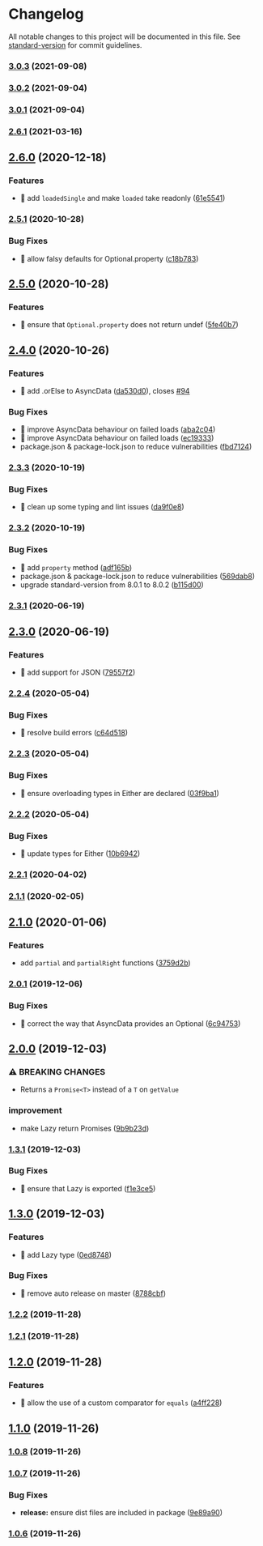 # Changelog

All notable changes to this project will be documented in this file. See [standard-version](https://github.com/conventional-changelog/standard-version) for commit guidelines.

### [3.0.3](https://github.com/ohana-pediatrics/ahana-fp/compare/v3.0.2...v3.0.3) (2021-09-08)

### [3.0.2](https://github.com/ohana-pediatrics/ahana-fp/compare/v3.0.1...v3.0.2) (2021-09-04)

### [3.0.1](https://github.com/ohana-pediatrics/ahana-fp/compare/v3.0.0...v3.0.1) (2021-09-04)

### [2.6.1](https://github.com/ohana-pediatrics/ahana-fp/compare/v2.6.0...v2.6.1) (2021-03-16)

## [2.6.0](https://github.com/ohana-pediatrics/ahana-fp/compare/v2.5.1...v2.6.0) (2020-12-18)


### Features

* 🎸 add `loadedSingle` and make `loaded` take readonly ([61e5541](https://github.com/ohana-pediatrics/ahana-fp/commit/61e55415620924aa1428d2146e4b23d09d0c62d7))

### [2.5.1](https://github.com/ohana-pediatrics/ahana-fp/compare/v2.5.0...v2.5.1) (2020-10-28)


### Bug Fixes

* 🐛 allow falsy defaults for Optional.property ([c18b783](https://github.com/ohana-pediatrics/ahana-fp/commit/c18b7832e8e8f6408290a6c0251bf65f93836e67))

## [2.5.0](https://github.com/ohana-pediatrics/ahana-fp/compare/v2.4.0...v2.5.0) (2020-10-28)


### Features

* 🎸 ensure that `Optional.property` does not return undef ([5fe40b7](https://github.com/ohana-pediatrics/ahana-fp/commit/5fe40b72e6571897411b46a62c6ab6b6e1eb47c8))

## [2.4.0](https://github.com/ohana-pediatrics/ahana-fp/compare/v2.3.3...v2.4.0) (2020-10-26)


### Features

* 🎸 add .orElse to AsyncData ([da530d0](https://github.com/ohana-pediatrics/ahana-fp/commit/da530d092de3dde5e848d899a1f6c498ab33bb2d)), closes [#94](https://github.com/ohana-pediatrics/ahana-fp/issues/94)


### Bug Fixes

* 🐛 improve AsyncData behaviour on failed loads ([aba2c04](https://github.com/ohana-pediatrics/ahana-fp/commit/aba2c04fbcc640bc09505d133ccf7c8785fe1efe))
* 🐛 improve AsyncData behaviour on failed loads ([ec19333](https://github.com/ohana-pediatrics/ahana-fp/commit/ec19333e1ccee3bee556346b54ec743dcb5533dd))
* package.json & package-lock.json to reduce vulnerabilities ([fbd7124](https://github.com/ohana-pediatrics/ahana-fp/commit/fbd71242d6d8078aa6be35d1e23e84d9bbe40dc7))

### [2.3.3](https://github.com/ohana-pediatrics/ahana-fp/compare/v2.3.2...v2.3.3) (2020-10-19)


### Bug Fixes

* 🐛 clean up some typing and lint issues ([da9f0e8](https://github.com/ohana-pediatrics/ahana-fp/commit/da9f0e8d24be133fbff074be0d94cff3ffe81f81))

### [2.3.2](https://github.com/ohana-pediatrics/ahana-fp/compare/v2.3.1...v2.3.2) (2020-10-19)


### Bug Fixes

* 🐛 add `property` method ([adf165b](https://github.com/ohana-pediatrics/ahana-fp/commit/adf165b1bd8b4743cf04e6c07ca4674224e3df91))
* package.json & package-lock.json to reduce vulnerabilities ([569dab8](https://github.com/ohana-pediatrics/ahana-fp/commit/569dab84d3b128dbe6aebeabf1ea1e49b720759b))
* upgrade standard-version from 8.0.1 to 8.0.2 ([b115d00](https://github.com/ohana-pediatrics/ahana-fp/commit/b115d00892f9d183be582308ae416c142ceef3bc))

### [2.3.1](https://github.com/ohana-pediatrics/ahana-fp/compare/v2.3.0...v2.3.1) (2020-06-19)

## [2.3.0](https://github.com/ohana-pediatrics/ahana-fp/compare/v2.2.4...v2.3.0) (2020-06-19)


### Features

* 🎸 add support for JSON ([79557f2](https://github.com/ohana-pediatrics/ahana-fp/commit/79557f2a32d97fcd12fbf92eca96e282418a87c7))

### [2.2.4](https://github.com/ohana-pediatrics/ahana-fp/compare/v2.2.3...v2.2.4) (2020-05-04)


### Bug Fixes

* 🐛 resolve build errors ([c64d518](https://github.com/ohana-pediatrics/ahana-fp/commit/c64d51874576df98ee2d28f67c2d3f8d772f57f1))

### [2.2.3](https://github.com/ohana-pediatrics/ahana-fp/compare/v2.2.2...v2.2.3) (2020-05-04)


### Bug Fixes

* 🐛 ensure overloading types in Either are declared ([03f9ba1](https://github.com/ohana-pediatrics/ahana-fp/commit/03f9ba1fa7951d0610985aac1ad4e23298372400))

### [2.2.2](https://github.com/ohana-pediatrics/ahana-fp/compare/v2.2.1...v2.2.2) (2020-05-04)


### Bug Fixes

* 🐛 update types for Either ([10b6942](https://github.com/ohana-pediatrics/ahana-fp/commit/10b6942161a5866682b3c1084f9a850d7dc84bdb))

### [2.2.1](https://github.com/ohana-pediatrics/ahana-fp/compare/v2.2.0...v2.2.1) (2020-04-02)

### [2.1.1](https://github.com/ohana-pediatrics/ahana-fp/compare/v2.1.0...v2.1.1) (2020-02-05)

## [2.1.0](https://github.com/ohana-pediatrics/ahana-fp/compare/v2.0.1...v2.1.0) (2020-01-06)


### Features

* add `partial` and `partialRight` functions ([3759d2b](https://github.com/ohana-pediatrics/ahana-fp/commit/3759d2b0f7a624fd08abae7da3dcd3adbb70813d))

### [2.0.1](https://github.com/ohana-pediatrics/ahana-fp/compare/v2.0.0...v2.0.1) (2019-12-06)


### Bug Fixes

* 🐛 correct the way that AsyncData provides an Optional ([6c94753](https://github.com/ohana-pediatrics/ahana-fp/commit/6c947531730298e8aa6a92e130d93133157f473d))

## [2.0.0](https://github.com/ohana-pediatrics/ahana-fp/compare/v1.3.1...v2.0.0) (2019-12-03)


### ⚠ BREAKING CHANGES

* Returns a `Promise<T>` instead of a `T` on `getValue`

### improvement

* make Lazy return Promises ([9b9b23d](https://github.com/ohana-pediatrics/ahana-fp/commit/9b9b23d8323b8115cf3ee93c68039744532c4616))

### [1.3.1](https://github.com/ohana-pediatrics/ahana-fp/compare/v1.3.0...v1.3.1) (2019-12-03)


### Bug Fixes

* 🐛 ensure that Lazy is exported ([f1e3ce5](https://github.com/ohana-pediatrics/ahana-fp/commit/f1e3ce57b5a944d84c8355ca7a2c70f751f967e8))

## [1.3.0](https://github.com/ohana-pediatrics/ahana-fp/compare/v1.2.2...v1.3.0) (2019-12-03)


### Features

* 🎸 add Lazy<T> type ([0ed8748](https://github.com/ohana-pediatrics/ahana-fp/commit/0ed8748e49d1a999a26fcc827ce23f5e458a20a4))


### Bug Fixes

* 🐛 remove auto release on master ([8788cbf](https://github.com/ohana-pediatrics/ahana-fp/commit/8788cbfebdb2834cde5c84a8a4b3b59fb745d27c))

### [1.2.2](https://github.com/ohana-pediatrics/ahana-fp/compare/v1.2.1...v1.2.2) (2019-11-28)

### [1.2.1](https://github.com/ohana-pediatrics/ahana-fp/compare/v1.2.0...v1.2.1) (2019-11-28)

## [1.2.0](https://github.com/ohana-pediatrics/ahana-fp/compare/v1.1.0...v1.2.0) (2019-11-28)


### Features

* 🎸 allow the use of a custom comparator for `equals` ([a4ff228](https://github.com/ohana-pediatrics/ahana-fp/commit/a4ff228eb2cb98dfdf9c986686bc06be437b5c9c))

## [1.1.0](https://github.com/ohana-pediatrics/ahana-fp/compare/v1.0.8...v1.1.0) (2019-11-26)

### [1.0.8](https://github.com/ohana-pediatrics/ahana-fp/compare/v1.0.7...v1.0.8) (2019-11-26)

### [1.0.7](https://github.com/ohana-pediatrics/ahana-fp/compare/v1.0.6...v1.0.7) (2019-11-26)


### Bug Fixes

* **release:** ensure dist files are included in package ([9e89a90](https://github.com/ohana-pediatrics/ahana-fp/commit/9e89a9071a14465938c228e281bb368ca3b6a531))

### [1.0.6](https://github.com/ohana-pediatrics/ahana-fp/compare/v1.0.5...v1.0.6) (2019-11-26)
